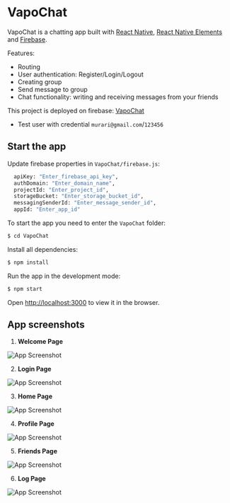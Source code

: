 # VapoChat

VapoChat is a chatting app built with [React Native](https://reactnative.dev/), [React Native Elements](https://reactnativeelements.com/) and [Firebase](https://firebase.google.com/).

Features:
- Routing
- User authentication: Register/Login/Logout
- Creating group
- Send message to group
- Chat functionality: writing and receiving messages from your friends

This project is deployed on firebase: [VapoChat](https://vapochat-build.web.app/)
- Test user with credential `murari@gmail.com`/`123456`


## Start the app
Update firebase properties in `VapoChat/firebase.js`:
```bash
  apiKey: "Enter_firebase_api_key",
  authDomain: "Enter_domain_name",
  projectId: "Enter_project_id",
  storageBucket: "Enter_storage_bucket_id",
  messagingSenderId: "Enter_message_sender_id",
  appId: "Enter_app_id"
```
To start the app you need to enter the `VapoChat` folder:

```bash
$ cd VapoChat
```

Install all dependencies:

```bash
$ npm install
```

Run the app in the development mode:

```bash
$ npm start
```

Open [http://localhost:3000](http://localhost:3000) to view it in the browser.



## App screenshots

1. **Welcome Page**

 ![App Screenshot](readme-screenshot/Screenshot1.png)

2. **Login Page**

 ![App Screenshot](readme-screenshot/Screenshot2.png)


3. **Home Page**

 ![App Screenshot](readme-screenshot/Screenshot3.png)

 4. **Profile Page**

 ![App Screenshot](readme-screenshot/Screenshot4.png)

5. **Friends Page**

 ![App Screenshot](readme-screenshot/Screenshot5.png)

6. **Log Page**

 ![App Screenshot](readme-screenshot/Screenshot6.png)

